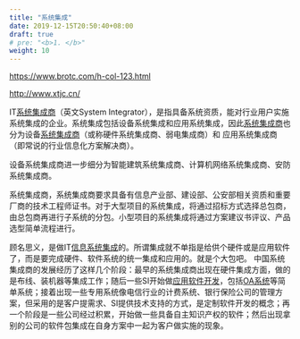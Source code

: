 ```yaml
---
title: "系统集成"
date: 2019-12-15T20:50:40+08:00
draft: true
# pre: "<b>1. </b>"
weight: 10
---
```


https://www.brotc.com/h-col-123.html

http://www.xtjc.cn/



IT[系统集成商](https://www.baidu.com/s?wd=系统集成商&tn=SE_PcZhidaonwhc_ngpagmjz&rsv_dl=gh_pc_zhidao)（英文System Integrator），是指具备系统资质，能对行业用户实施系统集成的企业。系统集成包括设备系统集成和应用系统集成，因此[系统集成商](https://www.baidu.com/s?wd=系统集成商&tn=SE_PcZhidaonwhc_ngpagmjz&rsv_dl=gh_pc_zhidao)也分为设备[系统集成商](https://www.baidu.com/s?wd=系统集成商&tn=SE_PcZhidaonwhc_ngpagmjz&rsv_dl=gh_pc_zhidao)（或称硬件系统集成商、弱电集成商）和 应用系统集成商（即常说的行业信息化方案解决商）。

设备系统集成商进一步细分为智能建筑系统集成商、计算机网络系统集成商、安防系统集成商。

系统集成商，系统集成商要求具备有信息产业部、建设部、公安部相关资质和重要厂商的技术工程师证书。对于大型项目的系统集成，将通过招标方式选择总包商，由总包商再进行子系统的分包。小型项目的系统集成将通过方案建议书评议、产品选型简单流程进行。

顾名思义，是做IT[信息系统集成](https://www.baidu.com/s?wd=信息系统集成&tn=SE_PcZhidaonwhc_ngpagmjz&rsv_dl=gh_pc_zhidao)的。所谓集成就不单指是给供个硬件或是应用软件了，而是要完成硬件、软件系统的统一集成和应用的。就是个大包吧。
中国系统集成商的发展经历了这样几个阶段：最早的系统集成商出现在硬件集成方面，做的是布线、装机器等集成工作；随后一些SI开始做[应用软件开发](https://www.baidu.com/s?wd=应用软件开发&tn=SE_PcZhidaonwhc_ngpagmjz&rsv_dl=gh_pc_zhidao)，包括[OA系统](https://www.baidu.com/s?wd=OA系统&tn=SE_PcZhidaonwhc_ngpagmjz&rsv_dl=gh_pc_zhidao)等简单系统；接着出现一些专用系统像电信行业的计费系统、银行保险公司的管理方案，但采用的是客户提需求、SI提供技术支持的方式，是定制软件开发的概念；再一个阶段是一些公司经过积累，开始做一些具备自主知识产权的软件；然后出现拿别的公司的软件包集成在自身方案中一起为客户做实施的现象。